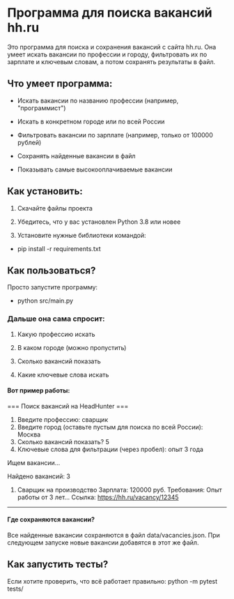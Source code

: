 # Программа для поиска вакансий  hh.ru

Это программа для поиска и сохранения вакансий с сайта hh.ru. Она умеет искать вакансии по профессии и городу,
фильтровать их по зарплате и ключевым словам, а потом сохранять результаты в файл.

## Что умеет программа:
- Искать вакансии по названию профессии (например, "программист")

- Искать в конкретном городе или по всей России

- Фильтровать вакансии по зарплате (например, только от 100000 рублей)

- Сохранять найденные вакансии в файл

- Показывать самые высокооплачиваемые вакансии

## Как установить:
1. Скачайте файлы проекта

2. Убедитесь, что у вас установлен Python 3.8 или новее

3. Установите нужные библиотеки командой: 
 - pip install -r requirements.txt

## Как пользоваться?
 Просто запустите программу:
- python src/main.py

### Дальше она сама спросит:

1. Какую профессию искать

2. В каком городе (можно пропустить)

3. Сколько вакансий показать

4. Какие ключевые слова искать

#### Вот пример работы:
=== Поиск вакансий на HeadHunter ===

1. Введите профессию: сварщик  
2. Введите город (оставьте пустым для поиска по всей России): Москва
3. Сколько вакансий показать? 5
4. Ключевые слова для фильтрации (через пробел): опыт 3 года

Ищем вакансии...

Найдено вакансий: 3

1. Сварщик на производство
   Зарплата: 120000 руб.
   Требования: Опыт работы от 3 лет...
   Ссылка: https://hh.ru/vacancy/12345

--------------------------------------------------
#### Где сохраняются вакансии?
Все найденные вакансии сохраняются в файл data/vacancies.json. 
При следующем запуске новые вакансии добавятся в этот же
файл.

## Как запустить тесты?
Если хотите проверить, что всё работает правильно:
python -m pytest tests/